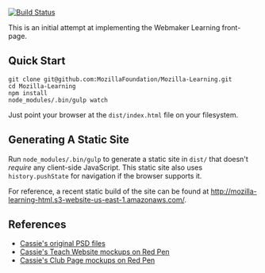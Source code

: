 [![Build Status](https://travis-ci.org/MozillaFoundation/Mozilla-Learning.svg?branch=master)](https://travis-ci.org/MozillaFoundation/Mozilla-Learning)

This is an initial attempt at implementing the Webmaker Learning
front-page.

## Quick Start

```
git clone git@github.com:MozillaFoundation/Mozilla-Learning.git
cd Mozilla-Learning
npm install
node_modules/.bin/gulp watch
```

Just point your browser at the `dist/index.html` file on your filesystem.

## Generating A Static Site

Run `node_modules/.bin/gulp` to generate a static site in `dist/` that
doesn't *require* any client-side JavaScript. This static
site also uses `history.pushState` for navigation if the browser
supports it.

For reference, a recent static build of the site can be found at
http://mozilla-learning-html.s3-website-us-east-1.amazonaws.com/.

## References

* [Cassie's original PSD files][psd]
* [Cassie's Teach Website mockups on Red Pen][redpen_teach]
* [Cassie's Club Page mockups on Red Pen][redpen_club]

<!-- links -->

  [psd]: https://www.dropbox.com/sh/2kbwq2cl9x6q0r8/AAA2Io_uv8sW0MVqyZr4H8Tca?dl=0#/
  [redpen_teach]: https://redpen.io/p/tv97d65122e4dcb2ab
  [redpen_club]: https://redpen.io/p/jza7e4f541a24313ff
